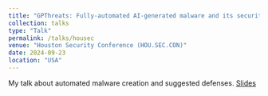 ```yaml
---
title: "GPThreats: Fully-automated AI-generated malware and its security risks"
collection: talks
type: "Talk"
permalink: /talks/housec
venue: "Houston Security Conference (HOU.SEC.CON)"
date: 2024-09-23
location: "USA"
---
```


My talk about automated malware creation and suggested defenses. [Slides](https://marcusbotacin.github.io/files/housec.pdf)
